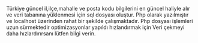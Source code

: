 Türkiye güncel il,ilçe,mahalle ve posta kodu bilgilerini en güncel haliyle alır ve veri tabanına yüklenmesi için sql dosyası oluştur.
Php olarak yazılmıştır ve localhost üzerinden rahat bir şekilde çalışmaktadır.
Php dosyası işlemleri uzun sürmektedir optimizasyonlar yapıldı hızlandırmak için
Veri çekmeyi daha hızlardırırsanı lütfen bilgi verin.
